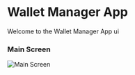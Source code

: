 # Wallet Manager App

Welcome to the Wallet Manager App ui

### Main Screen

![Main Screen]([https://i.postimg.cc/8zRzSFFv/wallet-manager.png](https://github.com/kishore-bot/UiChallenge1/blob/main/Image/wallet-manager.png?raw=true))
